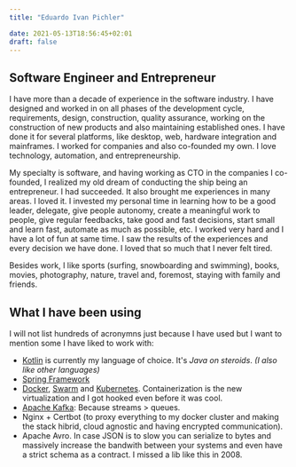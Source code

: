 ```yaml
---
title: "Eduardo Ivan Pichler"

date: 2021-05-13T18:56:45+02:01
draft: false
---
```

## Software Engineer and Entrepreneur

I have more than a decade of experience in the software industry. I have designed and worked in on all phases of the development cycle, requirements, design, construction, quality assurance, working on the construction of new products and also maintaining established ones. I have done it for several platforms, like desktop, web, hardware integration and mainframes. I worked for companies and also co-founded my own. I love technology, automation, and entrepreneurship.
  
My specialty is software, and having working as CTO in the companies I co-founded, I realized my old dream of conducting the ship being an entrepreneur. I had succeeded. It also brought me experiences in many areas. I loved it. I invested my personal time in learning how to be a good leader, delegate, give people autonomy, create a meaningful work to people, give regular feedbacks, take good and fast decisions, start small and learn fast, automate as much as possible, etc. I worked very hard and I have a lot of fun at same time. I saw the results of the experiences and every decision we have done. I loved that so much that I never felt tired.
  
Besides work, I like sports (surfing, snowboarding and swimming), books, movies, photography, nature, travel and, foremost, staying with family and friends.

## What I have been using
I will not list hundreds of acronymns just because I have used but I want to mention some I have liked to work with: 
 * [Kotlin](https://kotlinlang.org) is currently my language of choice. It's *Java on steroids*. *(I also like other languages)*
 * [Spring Framework](https://spring.io/)
 * [Docker](https://www.docker.com/community/open-source), [Swarm](https://github.com/docker/swarmkit) and [Kubernetes](https://kubernetes.io). Containerization is the new virtualization and I got hooked even before it was cool.
 * [Apache Kafka](https://kafka.apache.org/): Because streams > queues.
 * Nginx + Certbot (to proxy everything to my docker cluster and making the stack hibrid, cloud agnostic and having encrypted communication).
 * Apache Avro. In case JSON is to slow you can serialize to bytes and massively increase the bandwith between your systems and even have a strict schema as a contract. I missed a lib like this in 2008.
